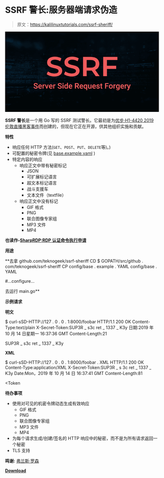 # SSRF 警长:服务器端请求伪造

> 原文：<https://kalilinuxtutorials.com/ssrf-sheriff/>

[![SSRF Sheriff : Server Side Request Forgery](img//9f6653796c1558f2d6e396ebfcfaa806.png "SSRF Sheriff : Server Side Request Forgery")](https://1.bp.blogspot.com/-BqovdiiIDnI/XmjIw2RrySI/AAAAAAAAFY8/YWiHGyEQnwoAPQ_Ls6KMzXPK0x4sOo7LwCLcBGAsYHQ/s1600/Server%2BSide%2BRequest%2BForgery.png)

**SSRF 警长**是一个用 Go 写的 SSRF 测试警长。它最初是为[优步·H1-4420 2019 伦敦直播黑客事件](https://www.hackerone.com/blog/london-called-hackers-answered-recapping-h1-4420)而创建的，但现在它正在开源，供其他组织实施和贡献。

**特性**

*   响应任何 HTTP 方法(`GET`、`POST`、`PUT`、`DELETE`等)。)
*   可配置的秘密令牌(见 [base.example.yaml](https://github.com/teknogeek/ssrf-sheriff/blob/master/config/base.example.yaml) )
*   特定内容的响应
    *   响应正文中带有秘密标记
        *   JSON
        *   可扩展标记语言
        *   超文本标记语言
        *   战斗支援车
        *   文本文件（textfile）
    *   响应正文中没有标记
        *   GIF 格式
        *   PNG
        *   联合图像专家组
        *   MP3 文件
        *   MP4

**也读作-[SharpRDP:RDP 认证命令执行申请](https://kalilinuxtutorials.com/sharprdp/)**

**用途**

**去拿 github.com/teknogeek/ssrf-sheriff
CD $ GOPATH/src/github . com/teknogeek/ssrf-sheriff
CP config/base . example . YAML config/base . YAML

#…configure…

去运行 main.go**

**示例请求**

**明文**

$ curl-sSD-HTTP://127 . 0 . 0 . 1:8000/foobar
HTTP/1.1 200 OK
Content-Type:text/plain
X-Secret-Token:SUP3R _ s3c ret _ 1337 _ K3y
日期:2019 年 10 月 14 日星期一 16:37:36 GMT
Content-Length:21

SUP3R _ s3c ret _ 1337 _ K3y

**XML**

$ curl-sSD-HTTP://127 . 0 . 0 . 1:8000/foobar . XML
HTTP/1.1 200 OK
Content-Type:application/XML
X-Secret-Token:SUP3R _ s 3c ret _ 1337 _ K3y
Date:Mon，2019 年 10 月 14 日 16:37:41 GMT
Content-Length:81

<serializable response><Token

**待办事项**

*   使用对可见的机密令牌动态生成有效响应
    *   GIF 格式
    *   PNG
    *   联合图像专家组
    *   MP3 文件
    *   MP4
*   为每个请求生成/创建/签名的 HTTP 响应中的秘密，而不是为所有请求返回一个秘密
*   TLS 支持

**鸣谢:** [弗兰斯·罗森](https://twitter.com/fransrosen)

[**Download**](https://github.com/teknogeek/ssrf-sheriff)